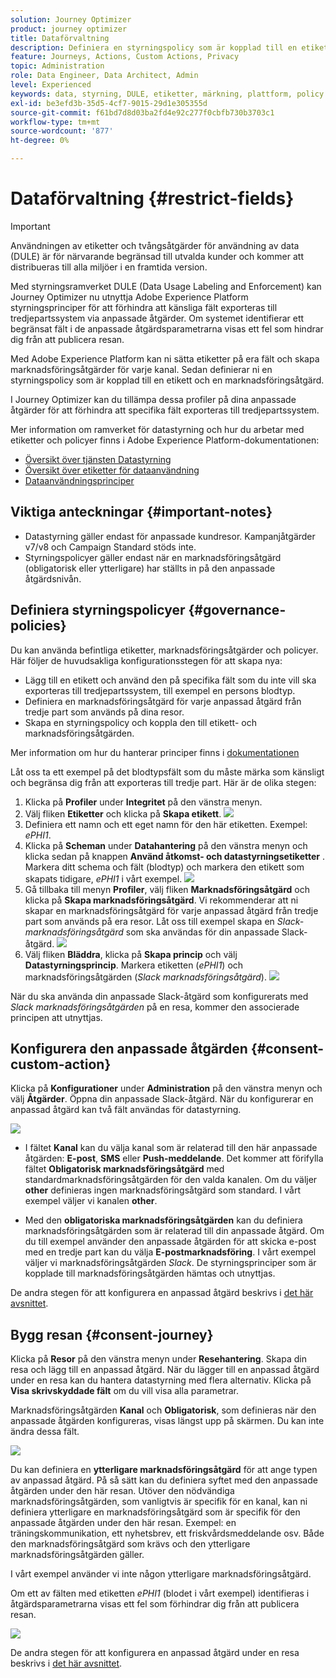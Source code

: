 ```yaml
---
solution: Journey Optimizer
product: journey optimizer
title: Dataförvaltning
description: Definiera en styrningspolicy som är kopplad till en etikett och en marknadsföringsåtgärd
feature: Journeys, Actions, Custom Actions, Privacy
topic: Administration
role: Data Engineer, Data Architect, Admin
level: Experienced
keywords: data, styrning, DULE, etiketter, märkning, plattform, policy
exl-id: be3efd3b-35d5-4cf7-9015-29d1e305355d
source-git-commit: f61bd7d8d03ba2fd4e92c277f0cbfb730b3703c1
workflow-type: tm+mt
source-wordcount: '877'
ht-degree: 0%

---
```


# Dataförvaltning {#restrict-fields}


>[!IMPORTANT]
>
>Användningen av etiketter och tvångsåtgärder för användning av data (DULE) är för närvarande begränsad till utvalda kunder och kommer att distribueras till alla miljöer i en framtida version.

Med styrningsramverket DULE (Data Usage Labeling and Enforcement) kan Journey Optimizer nu utnyttja Adobe Experience Platform styrningsprinciper för att förhindra att känsliga fält exporteras till tredjepartssystem via anpassade åtgärder. Om systemet identifierar ett begränsat fält i de anpassade åtgärdsparametrarna visas ett fel som hindrar dig från att publicera resan.

Med Adobe Experience Platform kan ni sätta etiketter på era fält och skapa marknadsföringsåtgärder för varje kanal. Sedan definierar ni en styrningspolicy som är kopplad till en etikett och en marknadsföringsåtgärd.

I Journey Optimizer kan du tillämpa dessa profiler på dina anpassade åtgärder för att förhindra att specifika fält exporteras till tredjepartssystem.

Mer information om ramverket för datastyrning och hur du arbetar med etiketter och policyer finns i Adobe Experience Platform-dokumentationen:

* [Översikt över tjänsten Datastyrning](https://experienceleague.adobe.com/docs/experience-platform/data-governance/home.html)
* [Översikt över etiketter för dataanvändning](https://experienceleague.adobe.com/docs/experience-platform/data-governance/labels/overview.html)
* [Dataanvändningsprinciper](https://experienceleague.adobe.com/docs/experience-platform/data-governance/policies/overview.html)

## Viktiga anteckningar {#important-notes}

* Datastyrning gäller endast för anpassade kundresor. Kampanjåtgärder v7/v8 och Campaign Standard stöds inte.
* Styrningspolicyer gäller endast när en marknadsföringsåtgärd (obligatorisk eller ytterligare) har ställts in på den anpassade åtgärdsnivån.

## Definiera styrningspolicyer {#governance-policies}

Du kan använda befintliga etiketter, marknadsföringsåtgärder och policyer. Här följer de huvudsakliga konfigurationsstegen för att skapa nya:

* Lägg till en etikett och använd den på specifika fält som du inte vill ska exporteras till tredjepartssystem, till exempel en persons blodtyp.
* Definiera en marknadsföringsåtgärd för varje anpassad åtgärd från tredje part som används på dina resor.
* Skapa en styrningspolicy och koppla den till etikett- och marknadsföringsåtgärden.

Mer information om hur du hanterar principer finns i [dokumentationen](https://experienceleague.adobe.com/docs/experience-platform/data-governance/policies/user-guide.html#consent-policy)

Låt oss ta ett exempel på det blodtypsfält som du måste märka som känsligt och begränsa dig från att exporteras till tredje part. Här är de olika stegen:

1. Klicka på **Profiler** under **Integritet** på den vänstra menyn.
1. Välj fliken **Etiketter** och klicka på **Skapa etikett**.
   ![](assets/action-privacy1.png)
1. Definiera ett namn och ett eget namn för den här etiketten. Exempel: _ePHI1_.
1. Klicka på **Scheman** under **Datahantering** på den vänstra menyn och klicka sedan på knappen **Använd åtkomst- och datastyrningsetiketter** . Markera ditt schema och fält (blodtyp) och markera den etikett som skapats tidigare, _ePHI1_ i vårt exempel.
   ![](assets/action-privacy3.png)
1. Gå tillbaka till menyn **Profiler**, välj fliken **Marknadsföringsåtgärd** och klicka på **Skapa marknadsföringsåtgärd**. Vi rekommenderar att ni skapar en marknadsföringsåtgärd för varje anpassad åtgärd från tredje part som används på era resor. Låt oss till exempel skapa en _Slack-marknadsföringsåtgärd_ som ska användas för din anpassade Slack-åtgärd.
   ![](assets/action-privacy4.png)
1. Välj fliken **Bläddra**, klicka på **Skapa princip** och välj **Datastyrningsprincip**. Markera etiketten (_ePHI1_) och marknadsföringsåtgärden (_Slack marknadsföringsåtgärd_).
   ![](assets/action-privacy5.png)

När du ska använda din anpassade Slack-åtgärd som konfigurerats med _Slack marknadsföringsåtgärden_ på en resa, kommer den associerade principen att utnyttjas.

## Konfigurera den anpassade åtgärden {#consent-custom-action}

Klicka på **Konfigurationer** under **Administration** på den vänstra menyn och välj **Åtgärder**. Öppna din anpassade Slack-åtgärd. När du konfigurerar en anpassad åtgärd kan två fält användas för datastyrning.

![](assets/action-privacy6.png)

* I fältet **Kanal** kan du välja kanal som är relaterad till den här anpassade åtgärden: **E-post**, **SMS** eller **Push-meddelande**. Det kommer att förifylla fältet **Obligatorisk marknadsföringsåtgärd** med standardmarknadsföringsåtgärden för den valda kanalen. Om du väljer **other** definieras ingen marknadsföringsåtgärd som standard. I vårt exempel väljer vi kanalen **other**.

* Med den **obligatoriska marknadsföringsåtgärden** kan du definiera marknadsföringsåtgärden som är relaterad till din anpassade åtgärd. Om du till exempel använder den anpassade åtgärden för att skicka e-post med en tredje part kan du välja **E-postmarknadsföring**. I vårt exempel väljer vi marknadsföringsåtgärden _Slack_. De styrningsprinciper som är kopplade till marknadsföringsåtgärden hämtas och utnyttjas.

De andra stegen för att konfigurera en anpassad åtgärd beskrivs i [det här avsnittet](../action/about-custom-action-configuration.md#consent-management).

## Bygg resan {#consent-journey}

Klicka på **Resor** på den vänstra menyn under **Resehantering**. Skapa din resa och lägg till en anpassad åtgärd.  När du lägger till en anpassad åtgärd under en resa kan du hantera datastyrning med flera alternativ. Klicka på **Visa skrivskyddade fält** om du vill visa alla parametrar.

Marknadsföringsåtgärden **Kanal** och **Obligatorisk**, som definieras när den anpassade åtgärden konfigureras, visas längst upp på skärmen. Du kan inte ändra dessa fält.

![](assets/action-privacy7.png)

Du kan definiera en **ytterligare marknadsföringsåtgärd** för att ange typen av anpassad åtgärd. På så sätt kan du definiera syftet med den anpassade åtgärden under den här resan. Utöver den nödvändiga marknadsföringsåtgärden, som vanligtvis är specifik för en kanal, kan ni definiera ytterligare en marknadsföringsåtgärd som är specifik för den anpassade åtgärden under den här resan. Exempel: en träningskommunikation, ett nyhetsbrev, ett friskvårdsmeddelande osv. Både den marknadsföringsåtgärd som krävs och den ytterligare marknadsföringsåtgärden gäller.

I vårt exempel använder vi inte någon ytterligare marknadsföringsåtgärd.

Om ett av fälten med etiketten _ePHI1_ (blodet i vårt exempel) identifieras i åtgärdsparametrarna visas ett fel som förhindrar dig från att publicera resan.

![](assets/action-privacy8.png)

De andra stegen för att konfigurera en anpassad åtgärd under en resa beskrivs i [det här avsnittet](../building-journeys/using-custom-actions.md).